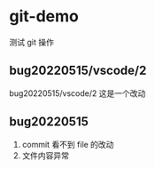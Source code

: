 # git-demo
测试 git 操作

## bug20220515/vscode/2
bug20220515/vscode/2 这是一个改动
## bug20220515
1. commit 看不到 file 的改动
2. 文件内容异常
